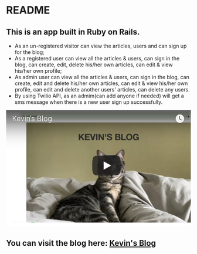 # README

## This is an app built in Ruby on Rails. 
- As an un-registered visitor can view the articles, users and can sign up for the blog; 
- As a registered user can view all the articles & users, can sign in the blog, can create, edit, delete his/her own articles, can edit & view his/her own profile; 
- As admin user can view all the articles & users, can sign in the blog, can create, edit and delete his/her own articles, can edit & view his/her own profile, can edit and delete another users' articles, can delete any users.
-	By using Twilio API, as an admim(can add anyone if needed) will get a sms message when there is a new user sign up successfully.

[![Kevin's blog](https://github.com/kevincai79/Kevin-Blog/blob/master/kevin-blog.jpg)](https://youtu.be/3-tS5GMVF_I)
## You can visit the blog here: [Kevin's Blog](https://lit-stream-38404.herokuapp.com/)

